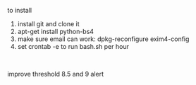 to install<br>
1. install git and clone it<br>
2. apt-get install python-bs4<br>
3. make sure email can work: dpkg-reconfigure exim4-config<br>
4. set crontab -e to run bash.sh per hour
<br>

improve threshold 8.5 and 9 alert
